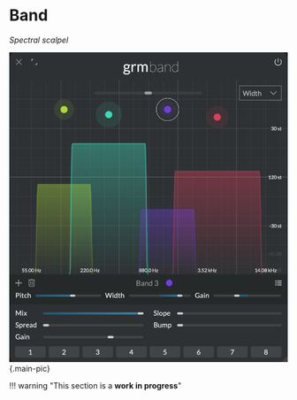 # Band

_Spectral scalpel_

![Screenshot of the Band module](../assets/images/modules/band/band.png){.main-pic}

!!! warning "This section is a **work in progress**"
